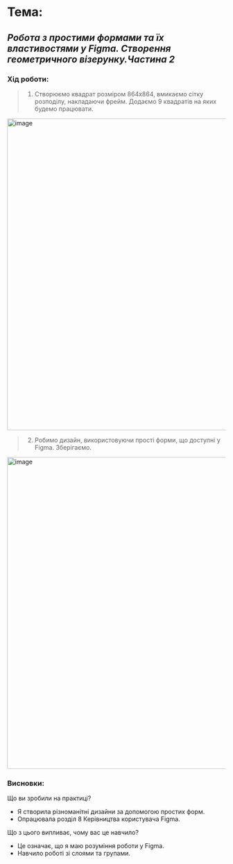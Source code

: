# Тема:
## _Робота з простими формами та їх властивостями у Figma. Створення геометричного візерунку.Частина 2_
### Хід роботи:
> 1. Створюємо квадрат розміром 864х864, вмикаємо сітку розподілу, накладаючи фрейм. Додаємо 9 квадратів на яких будемо працювати.
<img width="1280" height="720" alt="image" src="https://github.com/user-attachments/assets/7bf25cbd-1a41-49fb-9e01-59f5bb0bf77e" />

> 2. Робимо дизайн, використовуючи прості форми, що доступні у Figma. Зберігаємо.
<img width="1280" height="720" alt="image" src="https://github.com/user-attachments/assets/3f7ac119-7816-4d68-8d06-c714fa66ed06" />

### Висновки:
Що ви зробили на практиці?
- Я створила різноманітні дизайни за допомогою простих форм.
- Опрацювала розділ 8 Керівництва користувача Figma.
  
Що з цього випливає, чому вас це навчило?
- Це означає, що я маю розуміння роботи у Figma.
- Навчило роботі зі слоями та групами.
